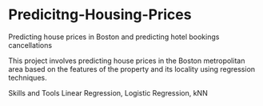 # Predicitng-Housing-Prices
Predicting house prices in Boston and predicting hotel bookings cancellations

This project involves predicting house prices in the Boston metropolitan area based on the features of the property and its locality using regression techniques.

Skills and Tools
Linear Regression, Logistic Regression, kNN

